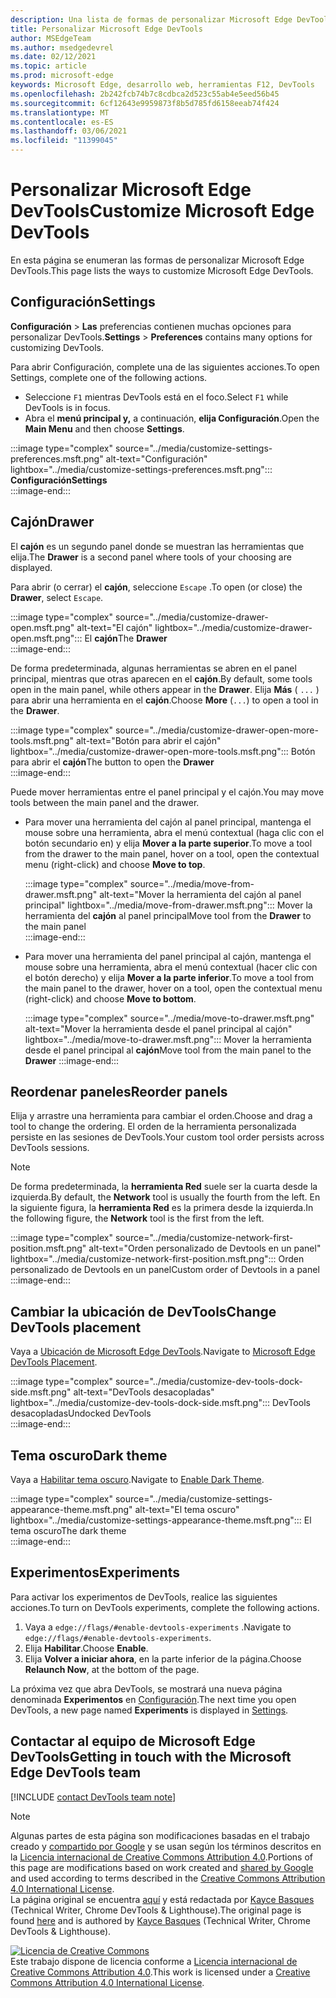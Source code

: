 ```yaml
---
description: Una lista de formas de personalizar Microsoft Edge DevTools
title: Personalizar Microsoft Edge DevTools
author: MSEdgeTeam
ms.author: msedgedevrel
ms.date: 02/12/2021
ms.topic: article
ms.prod: microsoft-edge
keywords: Microsoft Edge, desarrollo web, herramientas F12, DevTools
ms.openlocfilehash: 2b242fcb74b7c8cdbca2d523c55ab4e5eed56b45
ms.sourcegitcommit: 6cf12643e9959873f8b5d785fd6158eeab74f424
ms.translationtype: MT
ms.contentlocale: es-ES
ms.lasthandoff: 03/06/2021
ms.locfileid: "11399045"
---
```

<!-- Copyright Kayce Basques 

   Licensed under the Apache License, Version 2.0 (the "License");
   you may not use this file except in compliance with the License.
   You may obtain a copy of the License at

       https://www.apache.org/licenses/LICENSE-2.0

   Unless required by applicable law or agreed to in writing, software
   distributed under the License is distributed on an "AS IS" BASIS,
   WITHOUT WARRANTIES OR CONDITIONS OF ANY KIND, either express or implied.
   See the License for the specific language governing permissions and
   limitations under the License.  -->

# <a name="customize-microsoft-edge-devtools"></a><span data-ttu-id="a6bd2-104">Personalizar Microsoft Edge DevTools</span><span class="sxs-lookup"><span data-stu-id="a6bd2-104">Customize Microsoft Edge DevTools</span></span>  

<span data-ttu-id="a6bd2-105">En esta página se enumeran las formas de personalizar Microsoft Edge DevTools.</span><span class="sxs-lookup"><span data-stu-id="a6bd2-105">This page lists the ways to customize Microsoft Edge DevTools.</span></span>  

## <a name="settings"></a><span data-ttu-id="a6bd2-106">Configuración</span><span class="sxs-lookup"><span data-stu-id="a6bd2-106">Settings</span></span>  

<span data-ttu-id="a6bd2-107">**Configuración**  >  **Las** preferencias contienen muchas opciones para personalizar DevTools.</span><span class="sxs-lookup"><span data-stu-id="a6bd2-107">**Settings** > **Preferences** contains many options for customizing DevTools.</span></span>  

<span data-ttu-id="a6bd2-108">Para abrir Configuración, complete una de las siguientes acciones.</span><span class="sxs-lookup"><span data-stu-id="a6bd2-108">To open Settings, complete one of the following actions.</span></span>  

*   <span data-ttu-id="a6bd2-109">Seleccione `F1` mientras DevTools está en el foco.</span><span class="sxs-lookup"><span data-stu-id="a6bd2-109">Select `F1` while DevTools is in focus.</span></span>  
*   <span data-ttu-id="a6bd2-110">Abra el **menú principal y,** a continuación, **elija Configuración**.</span><span class="sxs-lookup"><span data-stu-id="a6bd2-110">Open the **Main Menu** and then choose **Settings**.</span></span>  
    
:::image type="complex" source="../media/customize-settings-preferences.msft.png" alt-text="Configuración" lightbox="../media/customize-settings-preferences.msft.png":::
   **<span data-ttu-id="a6bd2-112">Configuración</span><span class="sxs-lookup"><span data-stu-id="a6bd2-112">Settings</span></span>**  
:::image-end:::  

## <a name="drawer"></a><span data-ttu-id="a6bd2-113">Cajón</span><span class="sxs-lookup"><span data-stu-id="a6bd2-113">Drawer</span></span>  

<span data-ttu-id="a6bd2-114">El **cajón** es un segundo panel donde se muestran las herramientas que elija.</span><span class="sxs-lookup"><span data-stu-id="a6bd2-114">The **Drawer** is a second panel where tools of your choosing are displayed.</span></span>  

<span data-ttu-id="a6bd2-115">Para abrir \(o cerrar\) el **cajón**, seleccione `Escape` .</span><span class="sxs-lookup"><span data-stu-id="a6bd2-115">To open \(or close\) the **Drawer**, select `Escape`.</span></span>  

:::image type="complex" source="../media/customize-drawer-open.msft.png" alt-text="El cajón" lightbox="../media/customize-drawer-open.msft.png":::
   <span data-ttu-id="a6bd2-117">El **cajón**</span><span class="sxs-lookup"><span data-stu-id="a6bd2-117">The **Drawer**</span></span>  
:::image-end:::  

<span data-ttu-id="a6bd2-118">De forma predeterminada, algunas herramientas se abren en el panel principal, mientras que otras aparecen en el **cajón**.</span><span class="sxs-lookup"><span data-stu-id="a6bd2-118">By default, some tools open in the main panel, while others appear in the **Drawer**.</span></span>  <span data-ttu-id="a6bd2-119">Elija **Más** \( `...` \) para abrir una herramienta en el **cajón**.</span><span class="sxs-lookup"><span data-stu-id="a6bd2-119">Choose **More** \(`...`\) to open a tool in the **Drawer**.</span></span>  

:::image type="complex" source="../media/customize-drawer-open-more-tools.msft.png" alt-text="Botón para abrir el cajón" lightbox="../media/customize-drawer-open-more-tools.msft.png":::
   <span data-ttu-id="a6bd2-121">Botón para abrir el **cajón**</span><span class="sxs-lookup"><span data-stu-id="a6bd2-121">The button to open the **Drawer**</span></span>  
:::image-end:::  

<span data-ttu-id="a6bd2-122">Puede mover herramientas entre el panel principal y el cajón.</span><span class="sxs-lookup"><span data-stu-id="a6bd2-122">You may move tools between the main panel and the drawer.</span></span>  

*   <span data-ttu-id="a6bd2-123">Para mover una herramienta del cajón al panel principal, mantenga el mouse sobre una herramienta, abra el menú contextual \(haga clic con el botón secundario en\) y elija **Mover a la parte superior**.</span><span class="sxs-lookup"><span data-stu-id="a6bd2-123">To move a tool from the drawer to the main panel, hover on a tool, open the contextual menu \(right-click\) and choose **Move to top**.</span></span>  
    
    :::image type="complex" source="../media/move-from-drawer.msft.png" alt-text="Mover la herramienta del cajón al panel principal" lightbox="../media/move-from-drawer.msft.png":::
       <span data-ttu-id="a6bd2-125">Mover la herramienta del **cajón** al panel principal</span><span class="sxs-lookup"><span data-stu-id="a6bd2-125">Move tool from the **Drawer** to the main panel</span></span>  
    :::image-end:::  
    
*   <span data-ttu-id="a6bd2-126">Para mover una herramienta del panel principal al cajón, mantenga el mouse sobre una herramienta, abra el menú contextual \(hacer clic con el botón derecho\) y elija **Mover a la parte inferior**.</span><span class="sxs-lookup"><span data-stu-id="a6bd2-126">To move a tool from the main panel to the drawer, hover on a tool, open the contextual menu \(right-click\) and choose **Move to bottom**.</span></span>  
    
    :::image type="complex" source="../media/move-to-drawer.msft.png" alt-text="Mover la herramienta desde el panel principal al cajón" lightbox="../media/move-to-drawer.msft.png":::
       <span data-ttu-id="a6bd2-128">Mover la herramienta desde el panel principal al **cajón**</span><span class="sxs-lookup"><span data-stu-id="a6bd2-128">Move tool from the main panel to the **Drawer**</span></span>
    :::image-end:::  
    

## <a name="reorder-panels"></a><span data-ttu-id="a6bd2-129">Reordenar paneles</span><span class="sxs-lookup"><span data-stu-id="a6bd2-129">Reorder panels</span></span>  

<span data-ttu-id="a6bd2-130">Elija y arrastre una herramienta para cambiar el orden.</span><span class="sxs-lookup"><span data-stu-id="a6bd2-130">Choose and drag a tool to change the ordering.</span></span>  <span data-ttu-id="a6bd2-131">El orden de la herramienta personalizada persiste en las sesiones de DevTools.</span><span class="sxs-lookup"><span data-stu-id="a6bd2-131">Your custom tool order persists across DevTools sessions.</span></span>  

> [!NOTE]
> <span data-ttu-id="a6bd2-132">De forma predeterminada, la **herramienta Red** suele ser la cuarta desde la izquierda.</span><span class="sxs-lookup"><span data-stu-id="a6bd2-132">By default, the **Network** tool is usually the fourth from the left.</span></span>  <span data-ttu-id="a6bd2-133">En la siguiente figura, la **herramienta Red** es la primera desde la izquierda.</span><span class="sxs-lookup"><span data-stu-id="a6bd2-133">In the following figure, the **Network** tool is the first from the left.</span></span>  

:::image type="complex" source="../media/customize-network-first-position.msft.png" alt-text="Orden personalizado de Devtools en un panel" lightbox="../media/customize-network-first-position.msft.png":::
   <span data-ttu-id="a6bd2-135">Orden personalizado de Devtools en un panel</span><span class="sxs-lookup"><span data-stu-id="a6bd2-135">Custom order of Devtools in a panel</span></span>  
:::image-end:::  

## <a name="change-devtools-placement"></a><span data-ttu-id="a6bd2-136">Cambiar la ubicación de DevTools</span><span class="sxs-lookup"><span data-stu-id="a6bd2-136">Change DevTools placement</span></span>  

<span data-ttu-id="a6bd2-137">Vaya a [Ubicación de Microsoft Edge DevTools][DevToolsPlacement].</span><span class="sxs-lookup"><span data-stu-id="a6bd2-137">Navigate to [Microsoft Edge DevTools Placement][DevToolsPlacement].</span></span>  

:::image type="complex" source="../media/customize-dev-tools-dock-side.msft.png" alt-text="DevTools desacopladas" lightbox="../media/customize-dev-tools-dock-side.msft.png":::
   <span data-ttu-id="a6bd2-139">DevTools desacopladas</span><span class="sxs-lookup"><span data-stu-id="a6bd2-139">Undocked DevTools</span></span>  
:::image-end:::  

## <a name="dark-theme"></a><span data-ttu-id="a6bd2-140">Tema oscuro</span><span class="sxs-lookup"><span data-stu-id="a6bd2-140">Dark theme</span></span>  

<span data-ttu-id="a6bd2-141">Vaya a [Habilitar tema oscuro][DarkTheme].</span><span class="sxs-lookup"><span data-stu-id="a6bd2-141">Navigate to [Enable Dark Theme][DarkTheme].</span></span>  

:::image type="complex" source="../media/customize-settings-appearance-theme.msft.png" alt-text="El tema oscuro" lightbox="../media/customize-settings-appearance-theme.msft.png":::
   <span data-ttu-id="a6bd2-143">El tema oscuro</span><span class="sxs-lookup"><span data-stu-id="a6bd2-143">The dark theme</span></span>  
:::image-end:::  

## <a name="experiments"></a><span data-ttu-id="a6bd2-144">Experimentos</span><span class="sxs-lookup"><span data-stu-id="a6bd2-144">Experiments</span></span>  

<span data-ttu-id="a6bd2-145">Para activar los experimentos de DevTools, realice las siguientes acciones.</span><span class="sxs-lookup"><span data-stu-id="a6bd2-145">To turn on DevTools experiments, complete the following actions.</span></span>  

1.  <span data-ttu-id="a6bd2-146">Vaya a `edge://flags/#enable-devtools-experiments` .</span><span class="sxs-lookup"><span data-stu-id="a6bd2-146">Navigate to `edge://flags/#enable-devtools-experiments`.</span></span>  
1.  <span data-ttu-id="a6bd2-147">Elija **Habilitar**.</span><span class="sxs-lookup"><span data-stu-id="a6bd2-147">Choose **Enable**.</span></span>  
1.  <span data-ttu-id="a6bd2-148">Elija **Volver a iniciar ahora**, en la parte inferior de la página.</span><span class="sxs-lookup"><span data-stu-id="a6bd2-148">Choose **Relaunch Now**, at the bottom of the page.</span></span>  

<span data-ttu-id="a6bd2-149">La próxima vez que abra DevTools, se mostrará una nueva página denominada **Experimentos** en [Configuración](#settings).</span><span class="sxs-lookup"><span data-stu-id="a6bd2-149">The next time you open DevTools, a new page named **Experiments** is displayed in [Settings](#settings).</span></span>  

## <a name="getting-in-touch-with-the-microsoft-edge-devtools-team"></a><span data-ttu-id="a6bd2-150">Contactar al equipo de Microsoft Edge DevTools</span><span class="sxs-lookup"><span data-stu-id="a6bd2-150">Getting in touch with the Microsoft Edge DevTools team</span></span>  

[!INCLUDE [contact DevTools team note](../includes/contact-devtools-team-note.md)]  

<!-- image links -->  

[ImageMoreIcon]: ../media/more-icon.msft.png  

<!-- links -->  

[DevToolsPlacement]: ./placement.md "Cambiar la ubicación de Microsoft Edge DevTools | Microsoft Docs"  
[DarkTheme]: ./dark-theme.md "Habilitar tema oscuro en Microsoft Edge DevTools | Microsoft Docs"  

> [!NOTE]
> <span data-ttu-id="a6bd2-153">Algunas partes de esta página son modificaciones basadas en el trabajo creado y [compartido por Google][GoogleSitePolicies] y se usan según los términos descritos en la [Licencia internacional de Creative Commons Attribution 4.0][CCA4IL].</span><span class="sxs-lookup"><span data-stu-id="a6bd2-153">Portions of this page are modifications based on work created and [shared by Google][GoogleSitePolicies] and used according to terms described in the [Creative Commons Attribution 4.0 International License][CCA4IL].</span></span>  
> <span data-ttu-id="a6bd2-154">La página original se encuentra [aquí](https://developers.google.com/web/tools/chrome-devtools/customize/index) y está redactada por [Kayce Basques][KayceBasques] \(Technical Writer, Chrome DevTools \& Lighthouse\).</span><span class="sxs-lookup"><span data-stu-id="a6bd2-154">The original page is found [here](https://developers.google.com/web/tools/chrome-devtools/customize/index) and is authored by [Kayce Basques][KayceBasques] \(Technical Writer, Chrome DevTools \& Lighthouse\).</span></span>  

[![Licencia de Creative Commons][CCby4Image]][CCA4IL]  
<span data-ttu-id="a6bd2-156">Este trabajo dispone de licencia conforme a [Licencia internacional de Creative Commons Attribution 4.0][CCA4IL].</span><span class="sxs-lookup"><span data-stu-id="a6bd2-156">This work is licensed under a [Creative Commons Attribution 4.0 International License][CCA4IL].</span></span>  

[CCA4IL]: https://creativecommons.org/licenses/by/4.0  
[CCby4Image]: https://i.creativecommons.org/l/by/4.0/88x31.png  
[GoogleSitePolicies]: https://developers.google.com/terms/site-policies  
[KayceBasques]: https://developers.google.com/web/resources/contributors/kaycebasques  
